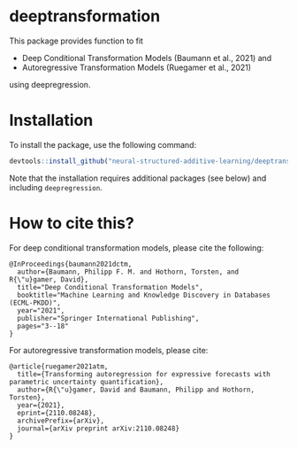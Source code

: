 
# deeptransformation

This package provides function to fit 

* Deep Conditional Transformation Models (Baumann et al., 2021) and 
* Autoregressive Transformation Models (Ruegamer et al., 2021)
 
using deepregression.

# Installation

To install the package, use the following command:
``` r
devtools::install_github("neural-structured-additive-learning/deeptransformation")
```
Note that the installation requires additional packages (see below) and including `deepregression`.

# How to cite this?

For deep conditional transformation models, please cite the following:

    @InProceedings{baumann2021dctm,
      author={Baumann, Philipp F. M. and Hothorn, Torsten, and R{\"u}gamer, David},
      title="Deep Conditional Transformation Models",
      booktitle="Machine Learning and Knowledge Discovery in Databases (ECML-PKDD)",
      year="2021",
      publisher="Springer International Publishing",
      pages="3--18"
    }
    
For autoregressive transformation models, please cite:

    @article{ruegamer2021atm,
      title={Transforming autoregression for expressive forecasts with parametric uncertainty quantification},
      author={R{\"u}gamer, David and Baumann, Philipp and Hothorn, Torsten},
      year={2021},
      eprint={2110.08248},
      archivePrefix={arXiv},
      journal={arXiv preprint arXiv:2110.08248}
    }


